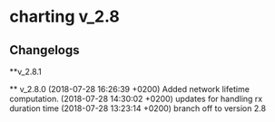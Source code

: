 # charting v_2.8

## Changelogs
**v_2.8.1

** v_2.8.0
(2018-07-28 16:26:39 +0200) <nyxonman> Added network lifetime computation.
(2018-07-28 14:30:02 +0200) <nyxonman> updates for handling rx duration time
(2018-07-28 13:23:14 +0200) <nyxonman> branch off to version 2.8
